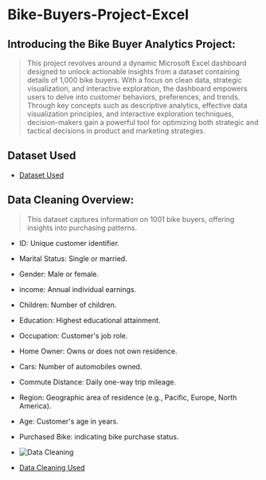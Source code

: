 # Bike-Buyers-Project-Excel

## Introducing the Bike Buyer Analytics Project: 
> This project revolves around a dynamic Microsoft Excel dashboard designed to unlock actionable insights from a dataset containing details of 1,000 bike buyers. With a focus on clean data, strategic visualization, and interactive exploration, the dashboard empowers users to delve into customer behaviors, preferences, and trends. Through key concepts such as descriptive analytics, effective data visualization principles, and interactive exploration techniques, decision-makers gain a powerful tool for optimizing both strategic and tactical decisions in product and marketing strategies.
>

## Dataset Used
- [Dataset Used](https://github.com/fatm2/Bike-Buyers-Project-in-Excel/blob/main/Dataset.xlsx)


## Data Cleaning Overview:

> This dataset captures information on 1001 bike buyers, offering insights into purchasing patterns.

- ID: Unique customer identifier.
- Marital Status: Single or married.
- Gender: Male or female.
- income: Annual individual earnings.
- Children: Number of children.
- Education: Highest educational attainment.
- Occupation: Customer's job role.
- Home Owner: Owns or does not own residence.
- Cars: Number of automobiles owned.
- Commute Distance: Daily one-way trip mileage.
- Region: Geographic area of residence (e.g., Pacific, Europe, North America).
- Age: Customer's age in years.
- Purchased Bike: indicating bike purchase status.

- ![Data Cleaning](https://github.com/fatm2/Bike-Buyers-Project-in-Excel/assets/109034314/2f218b34-7590-482d-8e0d-c0fb48d6b8a4)
- [Data Cleaning Used](https://github.com/fatm2/Bike-Buyers-Project-in-Excel/blob/main/Bike%20Bayers%20Data%20Cleaning.xlsx)












